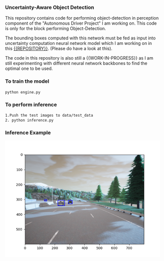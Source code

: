 ### Uncertainty-Aware Object Detection

This repository contains code for performing object-detection in perception component of the "Autonomous Driver Project" I am working on. This code is only for the block performing Object-Detection. 

The bounding boxes computed with this network must be fed as input into uncertainty computation neural network model which I am working on in this [{{REPOSITORY}}](https://github.com/Karthik-Ragunath/DDU/tree/feature/experiments). (Please do have a look at this).

The code in this repository is also still a {{WORK-IN-PROGRESS}} as I am still experimenting with different neural network backbones to find the optimal one to be used.

### To train the model
```
python engine.py

```

### To perform inference
```
1.Push the test images to data/test_data
2. python inference.py
```

### Inference Example

![alt text](test_prediction1.png)